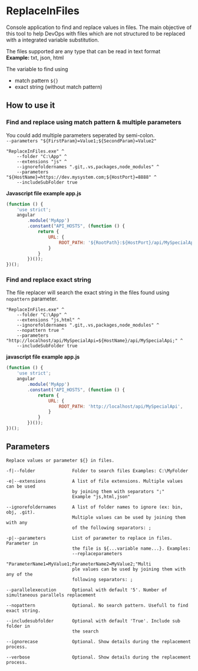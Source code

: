 # ReplaceInFiles
Console application to find and replace values in files. The main objective of this tool to help DevOps
with files which are not structured to be replaced with a integrated variable substitution.

The files supported are any type that can be read in text format   
**Example:** txt, json, html

The variable to find using
- match pattern `${}`  
- exact string (without match pattern)


## How to use it

### Find and replace using match pattern & multiple parameters

You could add multiple parameters seperated by semi-colon.  
`--parameters "${FirstParam}=Value1;${SecondParam}=Value2"`


```command
"ReplaceInFiles.exe" ^
	--folder "C:\App" ^
	--extensions "js" ^	
	--ignorefoldernames ".git,.vs,packages,node_modules" ^
	--parameters "${HostName}=https://dev.mysystem.com;${HostPort}=8888" ^
	--includeSubFolder true 
```

**Javascript file example app.js**
```javascript
(function () {
    'use strict';
    angular
        .module('MyApp')
        .constant("API_HOSTS", (function () {
            return {
                URL: {
                    ROOT_PATH: '${RootPath}:${HostPort}/api/MySpecialApi',
                }
            }
        })());
})();
```


### Find and replace exact string
The file replacer will search the exact string in the files found using `nopattern` parameter.


```command
"ReplaceInFiles.exe" ^
	--folder "C:\App" ^
	--extensions "js,html" ^	
	--ignorefoldernames ".git,.vs,packages,node_modules" ^
	--nopattern true ^
	--parameters "http://localhost/api/MySpecialApi=${HostName}/api/MySpecialApi;" ^
	--includeSubFolder true 
```


**javascript file example app.js**
```javascript
(function () {
    'use strict';
    angular
        .module('MyApp')
        .constant("API_HOSTS", (function () {
            return {
                URL: {
                    ROOT_PATH: 'http://localhost/api/MySpecialApi',
                }
            }
        })());
})();
```

## Parameters

```
Replace values or parameter ${} in files.

-f|--folder              Folder to search files Examples: C:\MyFolder

-e|--extensions          A list of file extensions. Multiple values can be used
                         by joining them with separators ";"
						 Example "js,html,json"

--ignorefoldernames      A list of folder names to ignore (ex: bin, obj, .git).
                         Multiple values can be used by joining them with any
                         of the following separators: ;
						 
-p|--parameters          List of parameter to replace in files. Parameter in
                         the file is ${...variable name...}. Examples:
                         --replaceparameters
                         "ParameterName1=MyValue1;ParameterName2=MyValue2;"Multi
                         ple values can be used by joining them with any of the
                         following separators: ;
						 
--parallelexecution      Optional with default '5'. Number of simultaneous parallels replacement

--nopattern              Optional. No search pattern. Usefull to find exact string.

--includesubfolder       Optional with default 'True'. Include sub folder in
                         the search

--ignorecase             Optional. Show details during the replacement process.						 

--verbose                Optional. Show details during the replacement process.						 
```




